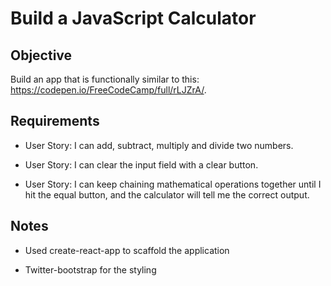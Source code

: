 # Build a JavaScript Calculator

## Objective
Build an app that is functionally similar to this: https://codepen.io/FreeCodeCamp/full/rLJZrA/.

## Requirements

* User Story: I can add, subtract, multiply and divide two numbers.

* User Story: I can clear the input field with a clear button.

* User Story: I can keep chaining mathematical operations together until I hit the equal button, and the calculator will tell me the correct output.

## Notes

* Used create-react-app to scaffold the application

* Twitter-bootstrap for the styling
